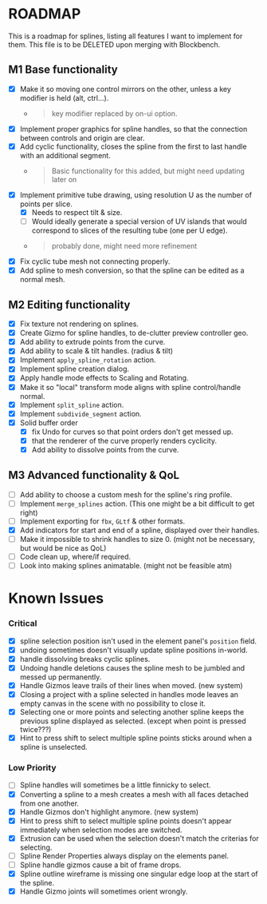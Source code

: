 # ROADMAP

This is a roadmap for splines, listing all features I want to implement for them. This file is to be DELETED upon merging with Blockbench.

## **M1** Base functionality
- [x] Make it so moving one control mirrors on the other, unless a key modifier is held (alt, ctrl...). 
  - > key modifier replaced by on-ui option.
- [x] Implement proper graphics for spline handles, so that the connection between controls and origin are clear.
- [x] Add cyclic functionality, closes the spline from the first to last handle with an additional segment. 
  - > Basic functionality for this added, but might need updating later on
- [x] Implement primitive tube drawing, using resolution U as the number of points per slice.
  - [x] Needs to respect tilt & size.
  - [ ] Would ideally generate a special version of
    UV islands that would correspond to slices 
    of the resulting tube (one per U edge).
  - > probably done, might need more refinement
- [x] Fix cyclic tube mesh not connecting properly.
- [x] Add spline to mesh conversion, so that the spline can be edited as a normal mesh.

## **M2** Editing functionality
- [x] Fix texture not rendering on splines.
- [x] Create Gizmo for spline handles, to de-clutter preview controller geo.
- [x] Add ability to extrude points from the curve.
- [x] Add ability to scale & tilt handles. (radius & tilt)
- [x] Implement `apply_spline_rotation` action.
- [x] Implement spline creation dialog.
- [x] Apply handle mode effects to Scaling and Rotating.
- [x] Make it so "local" transform mode aligns with spline control/handle normal.
- [x] Implement `split_spline` action.
- [x] Implement `subdivide_segment` action.
- [x] Solid buffer order
  - [x] fix Undo for curves so that point orders don't get messed up.
  - [x] that the renderer of the curve properly renders cyclicity.
  - [x] Add ability to dissolve points from the curve.

## **M3** Advanced functionality & QoL
- [ ] Add ability to choose a custom mesh for the spline's ring profile.
- [ ] Implement `merge_splines` action. (This one might be a bit difficult to get right)
- [ ] Implement exporting for `fbx`,  `GLtf` & other formats.
- [x] Add indicators for start and end of a spline, displayed over their handles.
- [ ] Make it impossible to shrink handles to size 0. (might not be necessary, but would be nice as QoL)
- [ ] Code clean up, where/if required.
- [ ] Look into making splines animatable. (might not be feasible atm)

# Known Issues

### Critical
- [x] spline selection position isn't used in the element panel's `position` field.
- [x] undoing sometimes doesn't visually update spline positions in-world.
- [x] handle dissolving breaks cyclic splines.
- [x] Undoing handle deletions causes the spline mesh to be jumbled and messed up permanently.
- [x] Handle Gizmos leave trails of their lines when moved. (new system)
- [x] Closing a project with a spline selected in handles mode leaves an empty canvas in the scene with no possibility to close it.
- [x] Selecting one or more points and selecting another spline keeps the previous spline displayed as selected. (except when point is pressed twice???)
- [x] Hint to press shift to select multiple spline points sticks around when a spline is unselected.

### Low Priority
- [ ] Spline handles will sometimes be a little finnicky to select.
- [x] Converting a spline to a mesh creates a mesh with all faces detached from one another.
- [x] Handle Gizmos don't highlight anymore. (new system)
- [x] Hint to press shift to select multiple spline points doesn't appear immediately when selection modes are switched.
- [x] Extrusion can be used when the selection doesn't match the criterias for selecting.
- [ ] Spline Render Properties always display on the elements panel.
- [ ] Spline handle gizmos cause a bit of frame drops.
- [x] Spline outline wireframe is missing one singular edge loop at the start of the spline.
- [x] Handle Gizmo joints will sometimes orient wrongly.